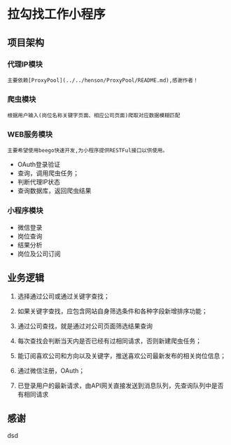 # 拉勾找工作小程序

## 项目架构

### 代理IP模块

    主要依赖[ProxyPool](../../henson/ProxyPool/README.md),感谢作者！

### 爬虫模块

    根据用户输入(岗位名称关键字页面、相应公司页面)爬取对应数据模糊匹配

### WEB服务模块

    主要希望使用beego快速开发,为小程序提供RESTFul接口以供使用。
- OAuth登录验证
- 查询，调用爬虫任务；
- 判断代理IP状态
- 查询数据库，返回爬虫结果

### 小程序模块

- 微信登录
- 岗位查询
- 结果分析
- 岗位及公司订阅

## 业务逻辑

1. 选择通过公司或通过关键字查找；

2. 如果关键字查找，应包含网站自身筛选条件和各种字段新增排序功能；

3. 通过公司查找，就是通过对公司页面筛选结果查询

4. 每次查找会判断当天内是否已经有过相同请求，否则新建爬虫任务；

5. 能订阅喜欢公司和方向以及关键字，推送喜欢公司最新发布的相关岗位信息；

6. 通过微信注册，OAuth；

7. 已登录用户的最新请求，由API网关直接发送到消息队列，先查询队列中是否有相同请求

## 感谢
dsd